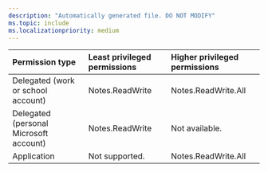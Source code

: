 ```yaml
---
description: "Automatically generated file. DO NOT MODIFY"
ms.topic: include
ms.localizationpriority: medium
---
```


|Permission type|Least privileged permissions|Higher privileged permissions|
|:---|:---|:---|
|Delegated (work or school account)|Notes.ReadWrite|Notes.ReadWrite.All|
|Delegated (personal Microsoft account)|Notes.ReadWrite|Not available.|
|Application|Not supported.|Notes.ReadWrite.All|

